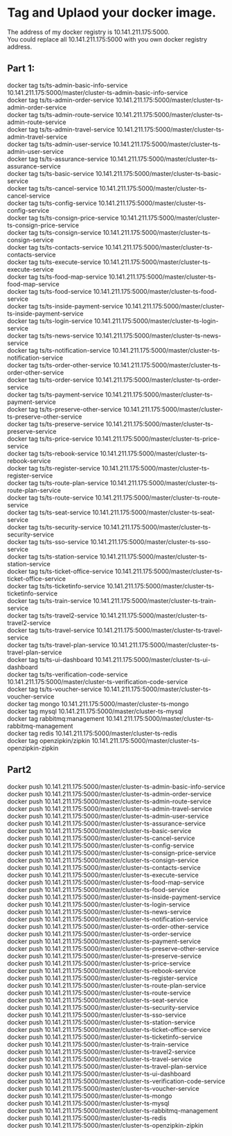 # Tag and Uplaod your docker image.
The address of my docker registry is 10.141.211.175:5000.    
You could replace all 10.141.211.175:5000 with you own docker registry address.    

## Part 1:
docker tag ts/ts-admin-basic-info-service 10.141.211.175:5000/master/cluster-ts-admin-basic-info-service    
docker tag ts/ts-admin-order-service 10.141.211.175:5000/master/cluster-ts-admin-order-service    
docker tag ts/ts-admin-route-service 10.141.211.175:5000/master/cluster-ts-admin-route-service    
docker tag ts/ts-admin-travel-service 10.141.211.175:5000/master/cluster-ts-admin-travel-service    
docker tag ts/ts-admin-user-service 10.141.211.175:5000/master/cluster-ts-admin-user-service    
docker tag ts/ts-assurance-service 10.141.211.175:5000/master/cluster-ts-assurance-service    
docker tag ts/ts-basic-service 10.141.211.175:5000/master/cluster-ts-basic-service    
docker tag ts/ts-cancel-service 10.141.211.175:5000/master/cluster-ts-cancel-service    
docker tag ts/ts-config-service 10.141.211.175:5000/master/cluster-ts-config-service    
docker tag ts/ts-consign-price-service 10.141.211.175:5000/master/cluster-ts-consign-price-service    
docker tag ts/ts-consign-service 10.141.211.175:5000/master/cluster-ts-consign-service    
docker tag ts/ts-contacts-service 10.141.211.175:5000/master/cluster-ts-contacts-service    
docker tag ts/ts-execute-service 10.141.211.175:5000/master/cluster-ts-execute-service    
docker tag ts/ts-food-map-service 10.141.211.175:5000/master/cluster-ts-food-map-service    
docker tag ts/ts-food-service 10.141.211.175:5000/master/cluster-ts-food-service    
docker tag ts/ts-inside-payment-service 10.141.211.175:5000/master/cluster-ts-inside-payment-service    
docker tag ts/ts-login-service 10.141.211.175:5000/master/cluster-ts-login-service    
docker tag ts/ts-news-service 10.141.211.175:5000/master/cluster-ts-news-service    
docker tag ts/ts-notification-service 10.141.211.175:5000/master/cluster-ts-notification-service    
docker tag ts/ts-order-other-service 10.141.211.175:5000/master/cluster-ts-order-other-service    
docker tag ts/ts-order-service 10.141.211.175:5000/master/cluster-ts-order-service    
docker tag ts/ts-payment-service 10.141.211.175:5000/master/cluster-ts-payment-service    
docker tag ts/ts-preserve-other-service 10.141.211.175:5000/master/cluster-ts-preserve-other-service    
docker tag ts/ts-preserve-service 10.141.211.175:5000/master/cluster-ts-preserve-service    
docker tag ts/ts-price-service 10.141.211.175:5000/master/cluster-ts-price-service    
docker tag ts/ts-rebook-service 10.141.211.175:5000/master/cluster-ts-rebook-service    
docker tag ts/ts-register-service 10.141.211.175:5000/master/cluster-ts-register-service    
docker tag ts/ts-route-plan-service 10.141.211.175:5000/master/cluster-ts-route-plan-service    
docker tag ts/ts-route-service 10.141.211.175:5000/master/cluster-ts-route-service    
docker tag ts/ts-seat-service 10.141.211.175:5000/master/cluster-ts-seat-service    
docker tag ts/ts-security-service 10.141.211.175:5000/master/cluster-ts-security-service    
docker tag ts/ts-sso-service 10.141.211.175:5000/master/cluster-ts-sso-service    
docker tag ts/ts-station-service 10.141.211.175:5000/master/cluster-ts-station-service    
docker tag ts/ts-ticket-office-service 10.141.211.175:5000/master/cluster-ts-ticket-office-service    
docker tag ts/ts-ticketinfo-service 10.141.211.175:5000/master/cluster-ts-ticketinfo-service    
docker tag ts/ts-train-service 10.141.211.175:5000/master/cluster-ts-train-service    
docker tag ts/ts-travel2-service 10.141.211.175:5000/master/cluster-ts-travel2-service    
docker tag ts/ts-travel-service 10.141.211.175:5000/master/cluster-ts-travel-service    
docker tag ts/ts-travel-plan-service 10.141.211.175:5000/master/cluster-ts-travel-plan-service    
docker tag ts/ts-ui-dashboard 10.141.211.175:5000/master/cluster-ts-ui-dashboard    
docker tag ts/ts-verification-code-service 10.141.211.175:5000/master/cluster-ts-verification-code-service    
docker tag ts/ts-voucher-service 10.141.211.175:5000/master/cluster-ts-voucher-service    
docker tag mongo 10.141.211.175:5000/master/cluster-ts-mongo    
docker tag mysql 10.141.211.175:5000/master/cluster-ts-mysql    
docker tag rabbitmq:management 10.141.211.175:5000/master/cluster-ts-rabbitmq-management    
docker tag redis 10.141.211.175:5000/master/cluster-ts-redis    
docker tag openzipkin/zipkin 10.141.211.175:5000/master/cluster-ts-openzipkin-zipkin    

## Part2
docker push 10.141.211.175:5000/master/cluster-ts-admin-basic-info-service    
docker push 10.141.211.175:5000/master/cluster-ts-admin-order-service    
docker push 10.141.211.175:5000/master/cluster-ts-admin-route-service    
docker push 10.141.211.175:5000/master/cluster-ts-admin-travel-service    
docker push 10.141.211.175:5000/master/cluster-ts-admin-user-service    
docker push 10.141.211.175:5000/master/cluster-ts-assurance-service    
docker push 10.141.211.175:5000/master/cluster-ts-basic-service    
docker push 10.141.211.175:5000/master/cluster-ts-cancel-service    
docker push 10.141.211.175:5000/master/cluster-ts-config-service    
docker push 10.141.211.175:5000/master/cluster-ts-consign-price-service    
docker push 10.141.211.175:5000/master/cluster-ts-consign-service    
docker push 10.141.211.175:5000/master/cluster-ts-contacts-service    
docker push 10.141.211.175:5000/master/cluster-ts-execute-service    
docker push 10.141.211.175:5000/master/cluster-ts-food-map-service    
docker push 10.141.211.175:5000/master/cluster-ts-food-service    
docker push 10.141.211.175:5000/master/cluster-ts-inside-payment-service    
docker push 10.141.211.175:5000/master/cluster-ts-login-service    
docker push 10.141.211.175:5000/master/cluster-ts-news-service    
docker push 10.141.211.175:5000/master/cluster-ts-notification-service    
docker push 10.141.211.175:5000/master/cluster-ts-order-other-service    
docker push 10.141.211.175:5000/master/cluster-ts-order-service    
docker push 10.141.211.175:5000/master/cluster-ts-payment-service    
docker push 10.141.211.175:5000/master/cluster-ts-preserve-other-service    
docker push 10.141.211.175:5000/master/cluster-ts-preserve-service    
docker push 10.141.211.175:5000/master/cluster-ts-price-service    
docker push 10.141.211.175:5000/master/cluster-ts-rebook-service    
docker push 10.141.211.175:5000/master/cluster-ts-register-service    
docker push 10.141.211.175:5000/master/cluster-ts-route-plan-service    
docker push 10.141.211.175:5000/master/cluster-ts-route-service    
docker push 10.141.211.175:5000/master/cluster-ts-seat-service    
docker push 10.141.211.175:5000/master/cluster-ts-security-service    
docker push 10.141.211.175:5000/master/cluster-ts-sso-service    
docker push 10.141.211.175:5000/master/cluster-ts-station-service    
docker push 10.141.211.175:5000/master/cluster-ts-ticket-office-service    
docker push 10.141.211.175:5000/master/cluster-ts-ticketinfo-service    
docker push 10.141.211.175:5000/master/cluster-ts-train-service    
docker push 10.141.211.175:5000/master/cluster-ts-travel2-service    
docker push 10.141.211.175:5000/master/cluster-ts-travel-service     
docker push 10.141.211.175:5000/master/cluster-ts-travel-plan-service    
docker push 10.141.211.175:5000/master/cluster-ts-ui-dashboard    
docker push 10.141.211.175:5000/master/cluster-ts-verification-code-service    
docker push 10.141.211.175:5000/master/cluster-ts-voucher-service    
docker push 10.141.211.175:5000/master/cluster-ts-mongo    
docker push 10.141.211.175:5000/master/cluster-ts-mysql    
docker push 10.141.211.175:5000/master/cluster-ts-rabbitmq-management    
docker push 10.141.211.175:5000/master/cluster-ts-redis    
docker push 10.141.211.175:5000/master/cluster-ts-openzipkin-zipkin    
